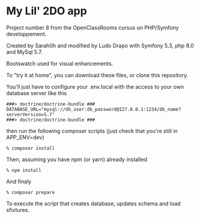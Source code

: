 
# My Lil' 2DO app

Project number 8 from the OpenClassRooms cursus on PHP/Symfony developpement.

Created by Sarah0h and modified by Ludo Drapo with Symfony 5.3, php 8.0 and MySql 5.7.

Bootswatch used for visual enhancements.

To "try it at home", you can download these files, or clone this repository.

You'll just have to configure your .env.local with the access to your own database server like this
```
###> doctrine/doctrine-bundle ###
DATABASE_URL="mysql://db_user:db_password@127.0.0.1:1234/db_name?serverVersion=5.7"
###> doctrine/doctrine-bundle ###
```
then run the following composer scripts (just check that you're still in APP_ENV=dev)
```
% composer install
```
Then, assuming you have npm (or yarn) already installed
```
% npm install
```
And finaly
```
% composer prepare
```
To execute the script that creates database, updates schema and load sfixtures.


